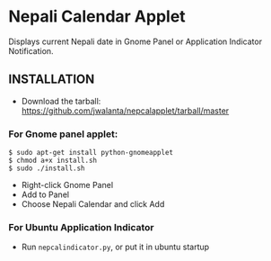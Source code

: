 # Nepali Calendar Applet

Displays current Nepali date in Gnome Panel or Application Indicator Notification.


## INSTALLATION

- Download the tarball: https://github.com/jwalanta/nepcalapplet/tarball/master


### For Gnome panel applet:

```
$ sudo apt-get install python-gnomeapplet
$ chmod a+x install.sh
$ sudo ./install.sh
```

- Right-click Gnome Panel
- Add to Panel
- Choose Nepali Calendar and click Add


### For Ubuntu Application Indicator

- Run `nepcalindicator.py`, or put it in ubuntu startup
